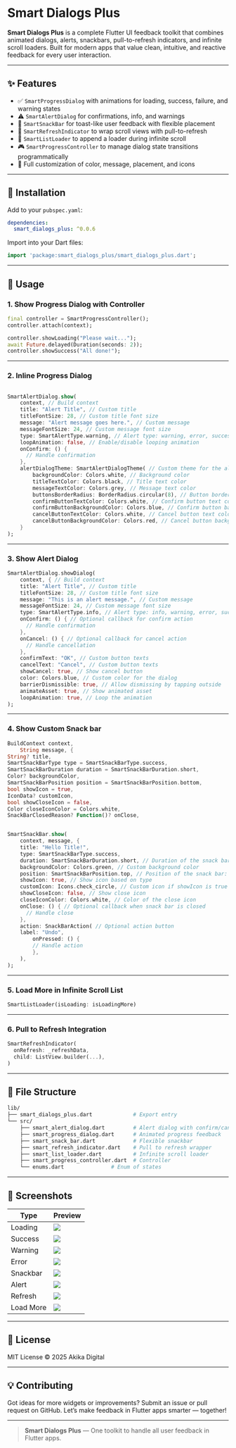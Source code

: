 # Smart Dialogs Plus

**Smart Dialogs Plus** is a complete Flutter UI feedback toolkit that combines animated dialogs, alerts, snackbars, pull-to-refresh indicators, and infinite scroll loaders. Built for modern apps that value clean, intuitive, and reactive feedback for every user interaction.

---

## ✨ Features

* ✅ `SmartProgressDialog` with animations for loading, success, failure, and warning states
* ⚠️ `SmartAlertDialog` for confirmations, info, and warnings
* 🍞 `SmartSnackBar` for toast-like user feedback with flexible placement
* 🔁 `SmartRefreshIndicator` to wrap scroll views with pull-to-refresh
* 📆 `SmartListLoader` to append a loader during infinite scroll
* 🎮 `SmartProgressController` to manage dialog state transitions programmatically
* 🎨 Full customization of color, message, placement, and icons

---

## 🚀 Installation

Add to your `pubspec.yaml`:

```yaml
dependencies:
  smart_dialogs_plus: ^0.0.6
```

Import into your Dart files:

```dart
import 'package:smart_dialogs_plus/smart_dialogs_plus.dart';
```

---

## 🧠 Usage

### 1. Show Progress Dialog with Controller

```dart
final controller = SmartProgressController();
controller.attach(context);

controller.showLoading("Please wait...");
await Future.delayed(Duration(seconds: 2));
controller.showSuccess("All done!");
```

---

### 2. Inline Progress Dialog

```dart

SmartAlertDialog.show(
    context, // Build context
    title: "Alert Title", // Custom title
    titleFontSize: 28, // Custom title font size
    message: "Alert message goes here.", // Custom message
    messageFontSize: 24, // Custom message font size
    type: SmartAlertType.warning, // Alert type: warning, error, success, info
    loopAnimation: false, // Enable/disable looping animation
    onConfirm: () {
      // Handle confirmation
    },
    alertDialogTheme: SmartAlertDialogTheme( // Custom theme for the alert dialog
        backgroundColor: Colors.white, // Background color
        titleTextColor: Colors.black, // Title text color
        messageTextColor: Colors.grey, // Message text color
        buttonsBorderRadius: BorderRadius.circular(8), // Button border radius
        confirmButtonTextColor: Colors.white, // Confirm button text color
        confirmButtonBackgroundColor: Colors.blue, // Confirm button background color
        cancelButtonTextColor: Colors.white, // Cancel button text color
        cancelButtonBackgroundColor: Colors.red, // Cancel button background color
    }
);
```

---

### 3. Show Alert Dialog

```dart
SmartAlertDialog.showDialog(
    context, { // Build context
    title: "Alert Title", // Custom title
    titleFontSize: 28, // Custom title font size
    message: "This is an alert message.", // Custom message
    messageFontSize: 24, // Custom message font size
    type: SmartAlertType.info, // Alert type: info, warning, error, success
    onConfirm: () { // Optional callback for confirm action
      // Handle confirmation
    },
    onCancel: () { // Optional callback for cancel action
      // Handle cancellation
    },
    confirmText: "OK", // Custom button texts
    cancelText: "Cancel", // Custom button texts
    showCancel: true, // Show cancel button
    color: Colors.blue, // Custom color for the dialog
    barrierDismissible: true, // Allow dismissing by tapping outside
    animateAsset: true, // Show animated asset
    loopAnimation: true, // Loop the animation
);

```

---

### 4. Show Custom Snack bar

```dart
BuildContext context,
    String message, {
String? title,
SmartSnackBarType type = SmartSnackBarType.success,
SmartSnackBarDuration duration = SmartSnackBarDuration.short,
Color? backgroundColor,
SmartSnackBarPosition position = SmartSnackBarPosition.bottom,
bool showIcon = true,
IconData? customIcon,
bool showCloseIcon = false,
Color closeIconColor = Colors.white,
SnackBarClosedReason? Function()? onClose,


SmartSnackBar.show(
    context, message, {
    title: "Hello Title!",
    type: SmartSnackBarType.success,
    duration: SmartSnackBarDuration.short, // Duration of the snack bar: short, long, or indefinite
    backgroundColor: Colors.green, // Custom background color
    position: SmartSnackBarPosition.top, // Position of the snack bar: top or bottom
    showIcon: true, // Show icon based on type
    customIcon: Icons.check_circle, // Custom icon if showIcon is true
    showCloseIcon: false, // Show close icon
    closeIconColor: Colors.white, // Color of the close icon
    onClose: () { // Optional callback when snack bar is closed
      // Handle close
    },
    action: SnackBarAction( // Optional action button
    label: "Undo",
        onPressed: () {
        // Handle action
        },
    ),
);
```

---

### 5. Load More in Infinite Scroll List

```dart
SmartListLoader(isLoading: isLoadingMore)
```

---

### 6. Pull to Refresh Integration

```dart
SmartRefreshIndicator(
  onRefresh: _refreshData,
  child: ListView.builder(...),
)
```

---

## 📂 File Structure

```bash
lib/
├── smart_dialogs_plus.dart             # Export entry
└── src/
    ├── smart_alert_dialog.dart         # Alert dialog with confirm/cancel
    ├── smart_progress_dialog.dart      # Animated progress feedback
    ├── smart_snack_bar.dart            # Flexible snackbar
    ├── smart_refresh_indicator.dart    # Pull to refresh wrapper
    ├── smart_list_loader.dart          # Infinite scroll loader
    ├── smart_progress_controller.dart  # Controller
    └── enums.dart               # Enum of states
```

---

## 📸 Screenshots

| Type      | Preview                        |
| --------- | ------------------------------ |
| Loading   | ![](screenshots/loading.png)   |
| Success   | ![](screenshots/success.png)   |
| Warning   | ![](screenshots/warning.png)   |
| Error     | ![](screenshots/error.png)     |
| Snackbar  | ![](screenshots/snackbar.png)  |
| Alert     | ![](screenshots/alert.png)     |
| Refresh   | ![](screenshots/refresh.png)   |
| Load More | ![](screenshots/load_more.png) |

---

## 📄 License

MIT License © 2025 Akika Digital

---

## 💡 Contributing

Got ideas for more widgets or improvements? Submit an issue or pull request on GitHub. Let’s make feedback in Flutter apps smarter — together!

---

> **Smart Dialogs Plus** — One toolkit to handle all user feedback in Flutter apps.
